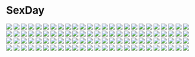 # SexDay
![](https://konachan.com/jpeg/351032fa7a5ce21086c2c7737cfc7608/Konachan.com%20-%20210666%20blush%20hano_%28keepon_haruka%29%20idolmaster%20idolmaster_cinderella_girls%20japanese_clothes%20koshimizu_sachiko%20lolita_fashion%20purple_hair%20short_hair%20yukata.jpg)
![](https://konachan.com/image/f48e7b6de104047ff39f6cac93ceddaf/Konachan.com%20-%20125556%20blue_eyes%20christmas%20da_capo_dream_x%27mas%20mitsui_mana%20red_hair%20skirt%20snow%20socks.jpg)
![](https://konachan.com/image/cbb0c2092872265693965d6c9c36b317/Konachan.com%20-%20295015%20blue_eyes%20blush%20bow%20breasts%20brown_eyes%20candy%20glasses%20headband%20idolmaster%20loli%20lollipop%20long_hair%20namba_emi%20navel%20skirt%20socks%20white%20wink%20wristwear.jpg)
![](https://konachan.com/image/ee7cd77b7edf4f49d50ce61d2b5410cf/Konachan.com%20-%20259703%20blood%20blush%20braids%20breasts%20brown_hair%20censored%20cum%20green_eyes%20lolicept%20long_hair%20navel%20nipples%20nude%20sex%20spread_legs%20tears%20thighhighs%20twintails%20wet.jpg)
![](https://konachan.com/image/45c440b6f16b7eee4a2f89274f5d7ec2/Konachan.com%20-%2082663%20blonde_hair%20blue_eyes%20bra%20kagamine_rin%20underwear%20vocaloid%20yayoi_%28egoistic_realism%29.jpg)
![](https://konachan.com/image/4b714a02141138106bfa591aaac45179/Konachan.com%20-%2072211%20blush%20book%20brown_hair%20group%20hat%20long_hair%20parody%20purple_eyes%20purple_hair%20red_eyes%20ribbons%20short_hair%20skirt%20tie%20tokiko%20touhou%20white_hair%20wings.jpg)
![](https://konachan.com/image/3b4171be757017d200f91a6f7314a0f9/Konachan.com%20-%2010150%20clamp%20ichihara_yuuko%20male%20watanuki_kimihiro%20xxxholic.jpg)
![](https://konachan.com/image/994333d9db71dacbbab0c81a9130d645/Konachan.com%20-%20234711%20black_hair%20blush%20breasts%20navel%20nipples%20nude%20onsen%20original%20ponytail%20pubic_hair%20purple_eyes%20snow%20twinpoo%20water.jpg)
![](https://konachan.com/jpeg/9a226f58a494a50e76d01f970d92228d/Konachan.com%20-%20223295%20ass%20blue_hair%20bodysuit%20long_hair%20overwatch%20tattoo%20tony_guisado%20white%20widowmaker%20yellow_eyes.jpg)
![](https://konachan.com/image/f24a10da8f082144b280b63d095cf0ca/Konachan.com%20-%20139669%20animal_ears%20censored%20escu%3Ade%20game_cg%20gurenka%20kuon_%28gurenka%29%20long_hair%20penis%20pussy%20pussy_juice%20red_hair%20sex.jpg)
![](https://konachan.com/image/d6ec9d2578e39915eddbf52a545f25d3/Konachan.com%20-%20291110%20beach%20bikini%20blush%20brown_hair%20clouds%20green_eyes%20long_hair%20navel%20open_shirt%20sky%20spread_legs%20swimsuit%20tan_lines%20toketou%20twintails%20ujimatsu_chiya%20water.jpg)
![](https://konachan.com/jpeg/0bfe364bef6893c4e051639eb865b71f/Konachan.com%20-%20113729%20breasts%20cleavage%20game_cg%20higashibetsuin_rurumi%20renai_kateikyoushi_rurumi_coordinate%20riffraff%20suzui_narumi%20wink.jpg)
![](https://konachan.com/jpeg/19d0f35cb8472015695fb11a6e4a4ec6/Konachan.com%20-%20213754%20navel%20original%20pointed_ears%20sasamashin%20scarf%20sword%20thighhighs%20weapon.jpg)
![](https://konachan.com/image/edbf0ec660430e6f757eed68769d5f41/Konachan.com%20-%20123484%20matsuryuu%20nopan%20sword%20sword_art_online%20thighhighs%20weapon%20white%20yuuki_asuna.jpg)
![](https://konachan.com/jpeg/83e942d060d89502716308f920e7cf24/Konachan.com%20-%20282158%20animal%20cropped%20food%20lilac_%28pfeasy%29%20nobody%20original%20rabbit%20waifu2x.jpg)
![](https://konachan.com/jpeg/486e678d7ff4a5a4b42811cb1a6085d9/Konachan.com%20-%2042568%20blonde_hair%20green_eyes%20kuroi_nanako%20lucky_star%20white.jpg)
![](https://konachan.com/jpeg/64dbe340f825f2e9a30085586a958de7/Konachan.com%20-%20261805%20blush%20bra%20breasts%20clochette%20dress%20game_cg%20green_eyes%20ibuki_asumi%20long_hair%20nipples%20open_shirt%20pussy%20red_hair%20ribbons%20shintaro%20uncensored%20underwear.jpg)
![](https://konachan.com/image/bd9d83ec056556a49ff0c9b2581e13d0/Konachan.com%20-%2014384%20comic_party%20mikage_subaru.jpg)
![](https://konachan.com/image/725c2e410d8ac4671486471e4856ec7a/Konachan.com%20-%2068063%20kusuriuri%20mononoke.jpg)
![](https://konachan.com/image/ca7243a90cf00be6c170436eb52e9b62/Konachan.com%20-%20160221%20blush%20boots%20brown_eyes%20brown_hair%20building%20grass%20landscape%20original%20scenic%20short_hair%20tree%20water%20yoshida_seiji.jpg)
![](https://konachan.com/image/eef0636cc2d6806e7299dcd3c64aa6d5/Konachan.com%20-%20137777%202girls%20breasts%20cleavage%20crossover%20iga_tomoteru%20kanoe_yuuko%20long_hair%20red_eyes%20sankarea%20sanka_rea%20tagme%20tasogare_otome_x_amnesia.jpg)
![](https://konachan.com/jpeg/882983235d83e9ed21cd0a3dcf4c35f8/Konachan.com%20-%20218241%20alphonse%20aqua_eyes%20aqua_hair%20flowers%20hatsune_miku%20headphones%20long_hair%20microphone%20scan%20twintails%20vocaloid.jpg)
![](https://konachan.com/image/1e9de68c767f3ae87063ccc7b53d6afb/Konachan.com%20-%2058154%20bakemonogatari%20monogatari_%28series%29%20senjougahara_hitagi.jpg)
![](https://konachan.com/jpeg/ba81dbdd181ea8def6b9651cde5d3cff/Konachan.com%20-%20252782%202girls%20breasts%20brown_hair%20d.va%20glasses%20gloves%20liang_xing%20mei_%28overwatch%29%20nipples%20no_bra%20overwatch%20pussy%20pussy_juice%20thighhighs%20uncensored%20wet.jpg)
![](https://konachan.com/image/6fbc6957a83946a5ad288a724abd9cb5/Konachan.com%20-%20292520%20ass%20bed%20blonde_hair%20bloomers%20blue_eyes%20braids%20breasts%20cameltoe%20cape%20cleavage%20gloves%20halloween%20hat%20long_hair%20shorts%20thighhighs%20twintails%20witch_hat.jpg)
![](https://konachan.com/jpeg/0b84b79ada544130a13237aca280c031/Konachan.com%20-%20264856%202girls%20black_hair%20brown_eyes%20brown_hair%20drink%20original%20paper%20phone%20school_uniform%20short_hair%20tie%20watermark%20yuu_%28higashi_no_penguin%29.jpg)
![](https://konachan.com/image/f02b3799128224345a7b26d4469db281/Konachan.com%20-%20227900%20anus%20barefoot%20breasts%20brown_eyes%20brown_hair%20censored%20navel%20nipples%20original%20panties%20pubic_hair%20pussy%20see_through%20short_hair%20underwear%20white%20zaklero.jpg)
![](https://konachan.com/image/1efc7d54d5fa4bd970aa6ac7bc20de0c/Konachan.com%20-%20269503%20anthropomorphism%20apron%20aqua_eyes%20ass%20azur_lane%20bed%20blush%20bow%20headdress%20loli%20manjuu_%28azur_lane%29%20naked_apron%20nopan%20pikazo%20short_hair%20signed%20white_hair.jpg)
![](https://konachan.com/jpeg/f8dcbc5d0e7e804dadcdc16c03d3c1f4/Konachan.com%20-%20276768%20blue_eyes%20clouds%20cui_yifei%20green_hair%20muv-luv%20muv-luv_alternative%20sky%20thaumazo%20tie%20total_eclipse%20twintails%20uniform.jpg)
![](https://konachan.com/jpeg/d80313da5e109ea61be057b972c6e179/Konachan.com%20-%2049290%20apron%20k-on%21%20kotobuki_tsumugi%20naked_apron.jpg)
![](https://konachan.com/jpeg/b27e316e6fc055c431fe413f6170860b/Konachan.com%20-%20182806%20brown_hair%20demon%20horns%20kushizukino_ayame%20long_hair%20male%20original%20ponytail%20short_hair%20white_hair%20yellow_eyes.jpg)
![](https://konachan.com/image/de328f35a2cd400d6c8b46fae84e5174/Konachan.com%20-%20166970%20animal_ears%20bell%20blonde_hair%20blush%20bow%20catgirl%20chain%20cocoa_%28cafe-hotcocoa%29%20fang%20long_hair%20orange_eyes%20original%20ribbons%20tail%20thighhighs.jpg)
![](https://konachan.com/image/b4bd2006b63280894edb85d50d77e544/Konachan.com%20-%2050495%20ass%20blue_hair%20ha-ru%20kannagi_crazy_shrine_maidens%20long_hair%20nagi%20nopan%20purple_eyes.jpg)
![](https://konachan.com/image/ebeefaf387643457eb09867e63b7ceb3/Konachan.com%20-%20215905%20animal%20barefoot%20dress%20fish%20long_hair%20necklace%20original%20petals%20planet%20takashi_mare%20water%20watermark%20wings.jpg)
![](https://konachan.com/jpeg/db5a446293bd09fd7c23b48ca4c9f217/Konachan.com%20-%20210856%20animal_ears%20blonde_hair%20bunny_ears%20cat_smile%20dennryuurai%20logo%20pantyhose%20psychic_hearts%20red_eyes%20wristwear.jpg)
![](https://konachan.com/image/0a0ac7a2b0333f820126c3347ac84efd/Konachan.com%20-%20199996%20aqua_hair%20bell%20bow%20dress%20flowers%20gloves%20hatsune_miku%20headdress%20headphones%20iritoa%20long_hair%20rose%20socks%20thighhighs%20tie%20twintails%20vocaloid.jpg)
![](https://konachan.com/jpeg/0bd0b7ceaa66cb40c8a5995809fb85d5/Konachan.com%20-%20178530%20akamine_yui%20barefoot%20bra%20breasts%20brown_eyes%20game_cg%20kagura_yuu%20long_hair%20nipples%20nude%20otonari_koi_sensou%20red_hair%20sugar_house%20underwear.jpg)
![](https://konachan.com/image/9cbad3bce3dc27c0d7520c4556399431/Konachan.com%20-%204924%20air%20long_hair%20michiru%20purple_eyes%20red_hair%20school_uniform%20tohno_minagi%20yellow_eyes.jpg)
![](https://konachan.com/image/29d1cd206e07d90f87c1021a42c437ea/Konachan.com%20-%20296451%20anthropomorphism%20azur_lane%20belfast_%28azur_lane%29%20book%20breasts%20choker%20cleavage%20drink%20food%20gray_hair%20hat%20kanmai_x_sou%20long_hair%20pocky%20purple_eyes%20signed.jpg)
![](https://konachan.com/image/fe28434da9b67260533a14ee02c04d0d/Konachan.com%20-%2044331%20clannad%20fujibayashi_kyou%20long_hair%20purple_eyes%20purple_hair%20thighhighs%20undressing%20warabino_matsuri.jpg)
![](https://konachan.com/image/4c28c301e2eb5096e56dcfbc40a768d0/Konachan.com%20-%20202373%20blue_eyes%20blush%20breasts%20brown_hair%20flowers%20garter_belt%20long_hair%20meiko%20nipples%20pink_hair%20pussy%20rose%20short_hair%20ssn%20thighhighs%20uncensored%20vocaloid%20yuri.jpg)
![](https://konachan.com/jpeg/253792d7d510cd9e14bbdcce169ef53b/Konachan.com%20-%20298597%20blush%20bra%20brown_hair%20cameltoe%20kneehighs%20open_shirt%20original%20panties%20paper%20purple_eyes%20school_uniform%20shirt%20short_hair%20skirt%20skirt_lift%20underwear.jpg)
![](https://konachan.com/image/c3cd2db7a5287f11071ed963ab9b6e97/Konachan.com%20-%2025743%20.hack__%20.hack__legend_of_the_twilight%20kunisaki_rena%20kunisaki_shugo.jpeg)
![](https://konachan.com/image/d3eac936e5ecd9a41ece98c33e4d278d/Konachan.com%20-%20285059%20azur_lane%20blue_eyes%20braids%20breast_hold%20breasts%20cum%20gloves%20gray_hair%20headdress%20long_hair%20navel%20nipples%20nude%20penis%20pussy%20sex%20thighhighs%20uncensored.jpg)
![](https://konachan.com/image/62ccb5d44e8fe8512296440067050c77/Konachan.com%20-%20286530%20akai_haato%20aqua_eyes%20bikini%20blonde_hair%20blush%20breasts%20cubies_%28tiger_205%29%20drink%20hololive%20nipples%20shade%20swim_ring%20swimsuit%20topless.jpg)
![](https://konachan.com/image/103f15e1aa68a6047cc531460d3a0605/Konachan.com%20-%2076305%20kagamine_rin%20tamayo%20vocaloid.jpg)
![](https://konachan.com/image/af9a71e6ffb35d3ffb6a8fe107f821b4/Konachan.com%20-%20118701%20akemi_homura%20mahou_shoujo_madoka_magica.jpg)
![](https://konachan.com/jpeg/2d43f34241a8d91df980161b54d72e46/Konachan.com%20-%20112858%20makise_kurisu%20steins%3Bgate%20tsuuhan.jpg)
![](https://konachan.com/image/8fbab260137b560dbdcea6898235c56b/Konachan.com%20-%20233834%20building%20clouds%20grass%20mitsuishi_itoshi%20nobody%20original%20park%20scenic%20sky%20tree%20water.jpg)
![](https://konachan.com/jpeg/f54cea25611b73f7ca3b186c5734b880/Konachan.com%20-%20105011%20blue_eyes%20blue_hair%20dress%20flowers%20hat%20naganohara_mio%20nichijou%20short_hair%20sketch%20summer_dress%20third-party_edit%20twintails.jpg)
![](https://konachan.com/image/8964fdbbbbac4a9c6cb188f9485be6bb/Konachan.com%20-%20222848%20aoha_%28twintail%29%20building%20clouds%20grass%20nobody%20original%20ruins%20scenic%20sky.jpg)
![](https://konachan.com/jpeg/7e62312b3ab517ee6e2a57e31a40b54b/Konachan.com%20-%20165425%20blue_eyes%20bra%20breasts%20food%20fruit%20itou_life%20long_hair%20nanase_aya%20nipples%20open_shirt%20panties%20pink_hair%20school_uniform%20underwear%20watermelon%20wet.jpg)
![](https://konachan.com/image/9bbe473251289d4721fa96977acf871e/Konachan.com%20-%20117830%20ass%20blonde_hair%20blush%20green_eyes%20halloween%20hat%20jpeg_artifacts%20original%20panties%20pointed_ears%20pumpkin%20sakaki_%28noi-gren%29%20thighhighs%20underwear%20witch.jpg)
![](https://konachan.com/jpeg/36f4e508f9d01092258329121db88692/Konachan.com%20-%20182676%202girls%20azuki_azusa%20bed%20blush%20breasts%20kantoku%20nipples%20no_bra%20nopan%20pussy%20scan%20third-party_edit%20tsutsukakushi_tsukiko%20uncensored.jpg)
![](https://konachan.com/jpeg/a03977d11afa7a8d92dd1798dfb64503/Konachan.com%20-%20268118%20aliasing%20aqua_eyes%20aqua_hair%20flowers%20hatsune_miku%20long_hair%20reflection%20school_uniform%20skirt%20thighhighs%20twintails%20vocaloid%20zettai_ryouiki.jpg)
![](https://konachan.com/image/ced5055bb471281b2ebcee0b97b26da1/Konachan.com%20-%20274500%20aliasing%20blush%20breasts%20couch%20dress%20flowers%20long_hair%20nanami_yuuno%20original%20pantyhose%20paper%20petals%20purple_hair%20ribbons%20sousouman%20watermark%20yellow_eyes.jpg)
![](https://konachan.com/image/fb4ef3ae40bd1c134b43f11f671b1791/Konachan.com%20-%2094035%20book%20kasane_teto%20paper%20pink_eyes%20pink_hair%20ribbons%20short_hair%20skirt%20twintails%20utau%20zoom_layer.jpg)
![](https://konachan.com/image/955153237337b9db310857b17c8a3dcf/Konachan.com%20-%2058495%20hatsune_miku%20romeo_and_cinderella_%28vocaloid%29%20vocaloid.jpg)
![](https://konachan.com/jpeg/d1160a89d2c00d46e55494abdf0d32be/Konachan.com%20-%2098252%20mahou_shoujo_madoka_magica%20miki_sayaka%20sakura_kyouko%20sife.jpg)
![](https://konachan.com/image/6715e05eb691ef5caf012a1aa64afc02/Konachan.com%20-%20166103%20aircraft%20animal%20blonde_hair%20clouds%20elbow_gloves%20gloves%20green_eyes%20headband%20long_hair%20rensouhou-chan%20school_uniform%20sky%20thighhighs%20water.jpg)
![](https://konachan.com/image/be6da5e3162f5e08995bab2eee0deaed/Konachan.com%20-%20179243%20deep-sea_girl_%28vocaloid%29%20hatsune_miku%20nviek5%20vocaloid.jpg)
![](https://konachan.com/image/4900022385abc31e4f484950a967497a/Konachan.com%20-%20306050%20black_hair%20brown_eyes%20close%20hajin%20hakurei_reimu%20japanese_clothes%20long_hair%20miko%20touhou%20wand.jpg)
![](https://konachan.com/jpeg/4a72871e15b2d00588abd438e2f1cdcb/Konachan.com%20-%20264836%20black_eyes%20blue_hair%20blush%20book%20chijou_%28kr_neru0%29%20glasses%20original%20school_uniform%20short_hair.jpg)
![](https://konachan.com/image/25fdbebfda57009d704f70699378892d/Konachan.com%20-%20258245%20anthropomorphism%20cinnabar%20houseki_no_kuni%20longyu.jpg)
![](https://konachan.com/jpeg/d758472be7505bcf3ac96c6530cce18b/Konachan.com%20-%2090107%20hatsune_miku%20vocaloid.jpg)
![](https://konachan.com/image/45eb9c1412f1e41a667bf457a6fb1ae6/Konachan.com%20-%20108278%20blue_hair%20feathers%20green_eyes%20green_hair%20kneesocks_%28character%29%20lange%20long_hair%20pointed_ears%20ponytail%20scanty%20stocking_%28character%29%20tears%20yellow_eyes.jpg)
![](https://konachan.com/image/b75306f30e34029b0282604bd2c28f16/Konachan.com%20-%2032957%20kagura_yuuki%20kirisame_marisa%20school_swimsuit%20swimsuit%20touhou%20witch.jpg)
![](https://konachan.com/image/fc8f5c595278d4b8a6f96a6e1ec193ec/Konachan.com%20-%20201948%20barefoot%20blonde_hair%20blush%20brown_eyes%20bunny%20futaba_anzu%20idolmaster%20long_hair%20naked_shirt%20pink_eyes%20ratsuku_kinoko%20twintails.jpg)
![](https://konachan.com/image/a9565c19d768c072382cd413beedfbaf/Konachan.com%20-%20138039%20animal%20bubbles%20clouds%20dress%20fish%20hatsune_miku%20scenic%20sky%20thighhighs%20tuukouninnn%20vocaloid%20water.jpg)
![](https://konachan.com/image/a9e2bfcb408000c48448096a84773fa3/Konachan.com%20-%20179125%20building%20dragon%20fire%20lost_elle%20original%20pixiv_fantasia%20signed%20sky%20water%20wings.jpg)
![](https://konachan.com/image/99cea53c9b43b34ca1e4365ccad48f98/Konachan.com%20-%2041536%20blue_eyes%20blue_hair%20chan%C3%97co%20elbow_gloves%20gloves%20hatsune_miku%20headphones%20tie%20vocaloid.jpg)
![](https://konachan.com/jpeg/8c65ceeb019a99d006ff30a1e33f247f/Konachan.com%20-%20246376%20aliasing%20elbow_gloves%20gloves%20gun%20hat%20long_hair%20military%20mumuchung%20re%3Acreators%20red_eyes%20ribbons%20sky%20stars%20sword%20uniform%20weapon%20white_hair.jpg)
![](https://konachan.com/jpeg/b64e462b84129198a7f02d243a9449b6/Konachan.com%20-%20227364%20blush%20breasts%20catgirl%20crying%20cum%20dildo%20dk_senie%20gloves%20kiss%20long_hair%20male%20nipples%20no_bra%20original%20pantyhose%20ribbons%20sex%20signed%20tears%20vibrator.jpg)
![](https://konachan.com/jpeg/0e641cf5422d6acafc4832e0563f3e91/Konachan.com%20-%20305340%20animal_ears%20blush%20bodysuit%20bondage%20doggirl%20fang%20hotel01%20loli%20original%20snow%20tail%20wolfgirl.jpg)
![](https://konachan.com/image/99c5270f957fd89f7e5c45b988c1626b/Konachan.com%20-%20223657%20clouds%20male%20night%20original%20reflection%20scenic%20silhouette%20sky%20stars%20tariku_%28maroriruri%29%20water.jpg)
![](https://konachan.com/image/cc51bb942b2145f41d9f0eac6f922f7e/Konachan.com%20-%20290329%20animal%20bk201%20blue_eyes%20blush%20fate_grand_order%20fate_%28series%29%20long_hair%20meltryllis%20penguin%20purple_hair%20swimsuit%20underwater%20water.jpg)
![](https://konachan.com/image/1ff63a159b7513fa261b5cdf8efbb98a/Konachan.com%20-%20151655%20blonde_hair%20blue_hair%20bra%20breasts%20escu%3Ade%20flowers%20hirasaka_eri%20mikeou%20nipples%20panties%20thighhighs%20underwear%20undressing.jpg)
![](https://konachan.com/image/311592e613100cbe8cdc79afc0469cd6/Konachan.com%20-%20212390%20animal%20bird%20black_hair%20hangleing%20japanese_clothes%20long_hair%20male%20sky%20sunset%20white_hair.jpg)
![](https://konachan.com/image/4b5e447b41fe7ac197dfdb3afcda7912/Konachan.com%20-%20109844%20animal%20bird%20cape%20colossus%20neg%20red_hair%20shadow_of_the_colossus%20sky%20wander%20weapon.jpg)
![](https://konachan.com/jpeg/c8bfb4dd19e626ce6b47b06f4c1b14a0/Konachan.com%20-%20230127%20all_male%20bachiheavy%20barefoot%20computer%20game_console%20headphones%20hoodie%20katana%20kick%20male%20original%20sword%20weapon.jpg)
![](https://konachan.com/image/020af20ad8c5aa2712e15d39669b7018/Konachan.com%20-%2031377%20amagahara_inaho%20favorite%20game_cg%20grass%20happy_margaret%21%20kokonoka.jpg)
![](https://konachan.com/image/e01b804eae551939324d005075ee33ff/Konachan.com%20-%20131443%20apron%20black_hair%20d_chara_mail%20long_hair%20mucha%20school_uniform.jpg)
![](https://konachan.com/jpeg/87c23493f7c39bae8a8be0f3f51d56d3/Konachan.com%20-%20296947%20blonde_hair%20dress%20fate_grand_order%20fate_%28series%29%20flowers%20long_hair%20red_eyes%20shutsuri%20tiara%20twintails%20underwater%20waifu2x%20water%20wristwear.jpg)
![](https://konachan.com/jpeg/f87ec6d0b9c02982fe1c839f2c6fbcf8/Konachan.com%20-%20282624%20animal_ears%20blonde_hair%20breasts%20cameltoe%20catgirl%20cleavage%20fast-runner-2024%20long_hair%20orange_eyes%20original%20signed%20tiffy%20underboob%20underwear%20white.jpg)
![](https://konachan.com/image/291bd01bda462d626aeb83d885db953c/Konachan.com%20-%2017524%20kagurazaka_asuna%20mahou_sensei_negima%20miyazaki_nodoka.jpg)
![](https://konachan.com/jpeg/dc8f12c2727186e54794b372757cbf52/Konachan.com%20-%20253200%20all_male%20fate_grand_order%20fate_%28series%29%20magic%20magicians%20male%20red_eyes%20red_hair%20sengo_muramasa%20short_hair%20skintight%20tattoo%20watermark%20weapon.jpg)
![](https://konachan.com/jpeg/d89ec38ed9e8950f4ef6d257eb6f3335/Konachan.com%20-%20137765%20bakunyuu_hoken_onna_kyoushi%20bra%20game_cg%20garter%20glasses%20long_hair%20panties%20shinomiya_yurika%20takahashi_record%20thighhighs%20underwear.jpg)
![](https://konachan.com/image/04628ef7eb59d0d551d60a6cadd47fad/Konachan.com%20-%2042000%20shameimaru_aya%20touhou.jpg)
![](https://konachan.com/jpeg/fd3bbcb7f87f3dcfac2bfb9271a4b1e9/Konachan.com%20-%20234576%20d.va%20hyun_sung_oh%20overwatch%20realistic.jpg)
![](https://konachan.com/jpeg/54c8b0ada13a3cc7800fb989a8cb43ba/Konachan.com%20-%20296766%202girls%20anthropomorphism%20azur_lane%20bikini%20eldridge_%28azur_lane%29%20kokuto_%28kurousagi1210%29%20le_malin_%28azur_lane%29%20loli%20swimsuit.jpg)
![](https://konachan.com/jpeg/aba2b1b4a9ebb4254579ea0f01f83ed1/Konachan.com%20-%20294267%20ass%20blush%20braids%20brown_eyes%20brown_hair%20clouds%20drink%20key_kun%20nachi_%28kancolle%29%20nude%20onsen%20sake%20short_hair%20sky%20towel%20tree%20waifu2x%20water%20wet.jpg)
![](https://konachan.com/image/2272126030a94825964b02163ad23851/Konachan.com%20-%20174781%20blonde_hair%20brown_hair%20glasses%20kanbara_akihito%20kuriyama_mirai%20kyoukai_no_kanata%20omutatsu%20short_hair.jpg)
![](https://konachan.com/jpeg/1243e648da2226fac94c9f0ed7cf83a9/Konachan.com%20-%20284558%20ass%20ass_grab%20bed%20bikini%20blue_hair%20blush%20breasts%20erect_nipples%20green_eyes%20heart%20mikuni_mizuki%20original%20sideboob%20swimsuit%20teddy_bear%20underboob.jpg)
![](https://konachan.com/image/bb71180cee8ed8de99d8792681ae9cf7/Konachan.com%20-%20274910%20anthropomorphism%20hoodie%20kamiya_yuu%20kantai_collection%20kisaragi_%28kancolle%29%20long_hair%20purple_eyes%20purple_hair%20snow.jpg)
![](https://konachan.com/jpeg/575d8de2dcabb5bd43ff5ad3baf266a1/Konachan.com%20-%20128684%20ass%20bandaid%20barefoot%20blonde_hair%20blush%20censored%20goggles%20hat%20loli%20long_hair%20masiroke%20nisemonogatari%20nopan%20oshino_shinobu%20purple_eyes%20white.jpg)
![](https://konachan.com/jpeg/cd6135da567bac1aadfe1a9cc5bd91cb/Konachan.com%20-%20238368%20anthropomorphism%20ass%20close%20cropped%20hamakaze_%28kancolle%29%20kantai_collection%20nazu-na%20panties%20pantyhose%20skirt%20underwear%20waifu2x.jpg)
![](https://konachan.com/jpeg/8889cd61c8b4e1e954e7e7048e2c4cd6/Konachan.com%20-%20272320%20archer_youko%20blush%20bondage%20cherry_blossoms%20flowers%20game_cg%20japanese_clothes%20long_hair%20mask%20miko%20mirror_%28game%29%20moon%20rope%20tagme_%28artist%29.jpg)
![](https://konachan.com/image/1e14de9cebb79d1381814634d4b25349/Konachan.com%20-%20151774%20apple%20bow%20brown_hair%20food%20fruit%20hakurei_reimu%20japanese_clothes%20long_hair%20miko%20red_eyes%20ribbons%20skirt%20touhou%20xinta.jpg)
![](https://konachan.com/image/22c5426f3c5d3a9138b2a104f053b92d/Konachan.com%20-%2093923%20car%20long_hair%20lucia%20pangya%20red_eyes%20stockings.jpg)
![](https://konachan.com/jpeg/12994b944d78efdf032c14d109d74cb9/Konachan.com%20-%20179994%20blonde_hair%20blue_eyes%20blush%20bow%20brown_hair%20dress%20hat%20karamoneeze%20long_hair%20minami_kotori%20orange_hair%20ponytail%20purple_eyes%20short_hair%20yellow_eyes.jpg)
